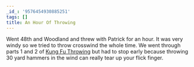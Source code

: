 ```yaml
---
_id_: '9576454930885251'
tags: []
title: An Hour Of Throwing
---
```


Went 48th and Woodland and threw with Patrick for an hour. It was very windy so we tried to throw crosswind the whole time. We went through parts 1 and 2 of [Kung Fu Throwing](http://winthefields.blogspot.com/2011/07/kung-fu-throwing.html) but had to stop early because throwing 30 yard hammers in the wind can really tear up your flick finger. 
